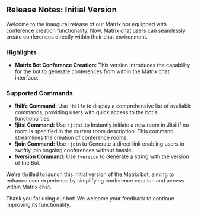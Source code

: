 ## Release Notes: Initial Version

Welcome to the inaugural release of our Matrix bot equipped with conference creation functionality. Now, Matrix chat users can seamlessly create conferences directly within their chat environment.

### Highlights

- **Matrix Bot Conference Creation:** This version introduces the capability for the bot to generate conferences from within the Matrix chat interface.

### Supported Commands

- **!hilfe Command:** Use `!hilfe` to display a comprehensive list of available commands, providing users with quick access to the bot's functionalities.
- **!jitsi Command:** Use `!jitsi` to Instantly initiate a new room in Jitsi if no room is specified in the current room description. This command streamlines the creation of conference rooms.
- **!join Command:** Use `!join` to Generate a direct link enabling users to swiftly join ongoing conferences without hassle.
- **!version Command:** Use `!version` to Generate a string with the version of the Bot.

We're thrilled to launch this initial version of the Matrix bot, aiming to enhance user experience by simplifying conference creation and access within Matrix chat.

Thank you for using our bot! We welcome your feedback to continue improving its functionality.
